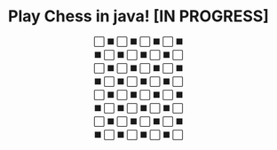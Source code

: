 <h1 align="center">Play Chess in java! [IN PROGRESS]</h1>

<p align="center">
  ⬜ ⬛ ⬜ ⬛ ⬜ ⬛ ⬜ ⬛<br>
  ⬛ ⬜ ⬛ ⬜ ⬛ ⬜ ⬛ ⬜<br>
  ⬜ ⬛ ⬜ ⬛ ⬜ ⬛ ⬜ ⬛<br>
  ⬛ ⬜ ⬛ ⬜ ⬛ ⬜ ⬛ ⬜<br>
  ⬜ ⬛ ⬜ ⬛ ⬜ ⬛ ⬜ ⬛<br>
  ⬛ ⬜ ⬛ ⬜ ⬛ ⬜ ⬛ ⬜<br>
  ⬜ ⬛ ⬜ ⬛ ⬜ ⬛ ⬜ ⬛<br>
  ⬛ ⬜ ⬛ ⬜ ⬛ ⬜ ⬛ ⬜
</p>

